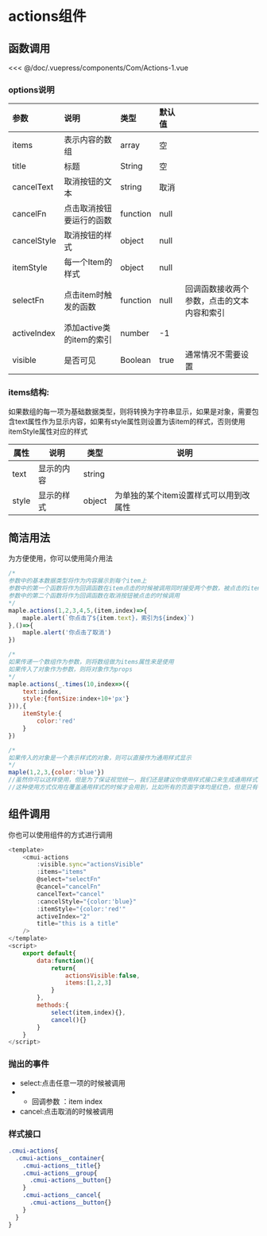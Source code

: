 # actions组件
## 函数调用

<Exp>
<div slot="exp">
<Com-Actions-1/>
</div>
<div slot="code">

<<< @/doc/.vuepress/components/Com/Actions-1.vue
</div>
</Exp>

### options说明

| 参数          | 说明                | 类型       | 默认值  |    |
|:------------|:------------------|:---------|:-----|:---|
| items       | 表示内容的数组           | array    | 空    |    |
| title       | 标题           | String    | 空    |    |
| cancelText  | 取消按钮的文本           | string   | 取消   |    |
| cancelFn    | 点击取消按钮要运行的函数      | function | null |    |
| cancelStyle | 取消按钮的样式           | object   | null |    |
| itemStyle   | 每一个Item的样式        | object   | null |    |
| selectFn      | 点击item时触发的函数      | function | null |  回调函数接收两个参数，点击的文本内容和索引  |
| activeIndex | 添加active类的item的索引 | number   | -1   |    |
| visible| 是否可见|Boolean|true|通常情况不需要设置

### items结构:

如果数组的每一项为基础数据类型，则将转换为字符串显示，如果是对象，需要包含text属性作为显示内容，如果有style属性则设置为该item的样式，否则使用itemStyle属性对应的样式

|  属性  |  说明  | 类型  | 说明
| --- | --- | --- | --- |
|   text|  显示的内容  | string   |  
|  style  |  显示的样式  | object  |   为单独的某个item设置样式可以用到改属性

## 简洁用法
为方便使用，你可以使用简介用法
```javascript
/*
参数中的基本数据类型将作为内容展示到每个item上
参数中的第一个函数将作为回调函数在item点击的时候被调用同时接受两个参数，被点击的item及其索引
参数中的第二个函数将作为回调函数在取消按钮被点击的时候调用
*/
maple.actions(1,2,3,4,5,(item,index)=>{
	maple.alert(`你点击了${item.text}，索引为${index}`)
},()=>{
	maple.alert('你点击了取消')
})
```

```javascript
/*
如果传递一个数组作为参数，则将数组做为items属性来是使用
如果传入了对象作为参数，则将对象作为props
*/
maple.actions(_.times(10,index=>({
    text:index,
    style:{fontSize:index+10+'px'}
})),{
    itemStyle:{
        color:'red'
    }
})
```

```javascript
/*
如果传入的对象是一个表示样式的对象，则可以直接作为通用样式显示
*/
maple(1,2,3,{color:'blue'})
//虽然你可以这样使用，但是为了保证视觉统一，我们还是建议你使用样式接口来生成通用样式
//这种使用方式仅用在覆盖通用样式的时候才会用到，比如所有的页面字体均是红色，但是只有一个页面或者一种情况字体为蓝色
```
## 组件调用

你也可以使用组件的方式进行调用
```javascript
<template>
    <cmui-actions 
        :visible.sync="actionsVisible"
        :items="items"
        @select="selectFn"
        @cancel="cancelFn"
        cancelText="cancel"
        :cancelStyle="{color:'blue}"
        :itemStyle="{color:'red'"
        activeIndex="2"
        title="this is a title"
    />
</template>
<script>
    export default{
        data:function(){
            return{
                actionsVisible:false,
                items:[1,2,3]
            }
        },
        methods:{
            select(item,index){},
            cancel(){}
        }
    }
</script>
```
### 抛出的事件
* select:点击任意一项的时候被调用
* * 回调参数 ：item index
* cancel:点击取消的时候被调用

### 样式接口
```scss
.cmui-actions{
  .cmui-actions__container{
    .cmui-actions__title{}
    .cmui-actions__group{
      .cmui-actions__button{}
    }
    .cmui-actions__cancel{
      .cmui-actions__button{}
    }
  }
}
```
